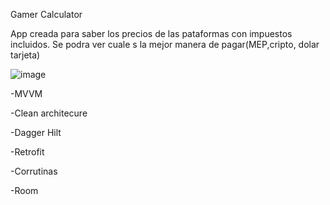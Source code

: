 Gamer Calculator

App creada para saber los precios de las pataformas con impuestos incluidos.
 Se podra ver cuale s la mejor manera de pagar(MEP,cripto, dolar tarjeta)


![image](https://github.com/user-attachments/assets/1875f200-dc56-446f-95c2-f9113c598377)

-MVVM

-Clean architecure

-Dagger Hilt

-Retrofit

-Corrutinas

-Room
